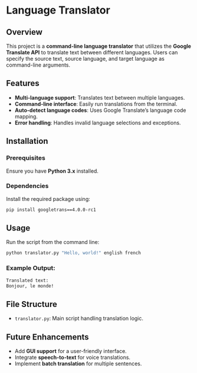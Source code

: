 # Language Translator

## Overview
This project is a **command-line language translator** that utilizes the **Google Translate API** to translate text between different languages. Users can specify the source text, source language, and target language as command-line arguments.

## Features
- **Multi-language support**: Translates text between multiple languages.
- **Command-line interface**: Easily run translations from the terminal.
- **Auto-detect language codes**: Uses Google Translate’s language code mapping.
- **Error handling**: Handles invalid language selections and exceptions.

## Installation
### Prerequisites
Ensure you have **Python 3.x** installed.

### Dependencies
Install the required package using:
```sh
pip install googletrans==4.0.0-rc1
```

## Usage
Run the script from the command line:
```sh
python translator.py "Hello, world!" english french
```
### Example Output:
```sh
Translated text:
Bonjour, le monde!
```

## File Structure
- `translator.py`: Main script handling translation logic.

## Future Enhancements
- Add **GUI support** for a user-friendly interface.
- Integrate **speech-to-text** for voice translations.
- Implement **batch translation** for multiple sentences.

